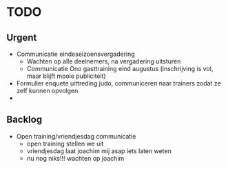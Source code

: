 # TODO
## Urgent
- Communicatie eindeseizoensvergadering
	- Wachten op alle deelnemers, na vergadering uitsturen
	- Communicatie Ono gasttraining eind augustus (inschrijving is vol, maar blijft mooie publiciteit)
- Formulier enquete uittreding judo, communiceren naar trainers zodat ze zelf kunnen opvolgen
- 

## Backlog
- Open training/vriendjesdag communicatie
	- open training stellen we uit
	- vriendjesdag laat joachim mij asap iets laten weten
	- nu nog niks!!! wachten op joachim
<!--stackedit_data:
eyJoaXN0b3J5IjpbMTY5ODc3NjA5NywxODUwNzUwMDgzLDE0NT
gzOTg4NDQsLTM1NTQxNTMyNiw0MzE0Nzk3OCwtMjExNzAwODIx
OSw3MDgyODY4NTgsMTU2NDUwMzQzMV19
-->